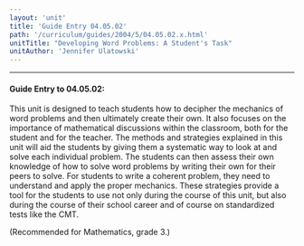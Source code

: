 ```yaml
---
layout: 'unit'
title: 'Guide Entry 04.05.02'
path: '/curriculum/guides/2004/5/04.05.02.x.html'
unitTitle: "Developing Word Problems: A Student's Task"
unitAuthor: 'Jennifer Ulatowski'
---
```


<body>
<hr/>
 <h4>
  Guide Entry to 04.05.02:
 </h4>
 <p>
  This unit is designed to teach students how to decipher the mechanics of word problems and then ultimately create their own.  It also focuses on the importance of mathematical discussions within the classroom, both for the student and for the teacher.  The methods and strategies explained in this unit will aid the students by giving them a systematic way to look at and solve each individual problem.  The students can then assess their own knowledge of how to solve word problems by writing their own for their peers to solve.  For students to write a coherent problem, they need to understand and apply the proper mechanics.  These strategies provide a tool for the students to use not only during the course of this unit, but also during the course of their school career and of course on standardized tests like the CMT.
 </p>
<p>
  (Recommended for Mathematics, grade 3.)
 </p>

</body>
